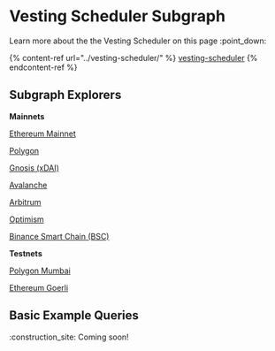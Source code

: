 # Vesting Scheduler Subgraph

Learn more about the the Vesting Scheduler on this page :point\_down:

{% content-ref url="../vesting-scheduler/" %}
[vesting-scheduler](../vesting-scheduler/)
{% endcontent-ref %}

## Subgraph Explorers

**Mainnets**

[Ethereum Mainnet](https://thegraph.com/hosted-service/subgraph/superfluid-finance/vesting-v1-eth-mainnet)

[Polygon](https://thegraph.com/hosted-service/subgraph/superfluid-finance/vesting-v1-polygon-mainnet)

[Gnosis (xDAI)](https://thegraph.com/hosted-service/subgraph/superfluid-finance/vesting-v1-xdai-mainnet)

[Avalanche](https://thegraph.com/hosted-service/subgraph/superfluid-finance/vesting-v1-avalanche-c)

[Arbitrum](https://thegraph.com/hosted-service/subgraph/superfluid-finance/vesting-v1-arbitrum-one)

[Optimism](https://thegraph.com/hosted-service/subgraph/superfluid-finance/vesting-v1-optimism-mainnet)

[Binance Smart Chain (BSC)](https://thegraph.com/hosted-service/subgraph/superfluid-finance/vesting-v1-bsc-mainnet)

**Testnets**

[Polygon Mumbai](https://thegraph.com/hosted-service/subgraph/superfluid-finance/vesting-v1-polygon-mumbai)

[Ethereum Goerli](https://thegraph.com/hosted-service/subgraph/superfluid-finance/vesting-v1-eth-goerli)

## Basic Example Queries

:construction\_site: Coming soon!
